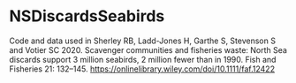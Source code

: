 # NSDiscardsSeabirds

Code and data used in Sherley RB, Ladd-Jones H, Garthe S, Stevenson S and Votier SC 2020. Scavenger communities and fisheries waste: North Sea discards support 3 million seabirds, 2 million fewer than in 1990. Fish and Fisheries 21: 132–145. https://onlinelibrary.wiley.com/doi/10.1111/faf.12422
